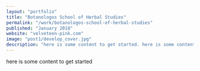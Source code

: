 ```yaml
---
layout: "portfolio"
title: "Botanologos School of Herbal Studies"
permalink: "/work/botanologos-school-of-herbal-studies"
published: "January 2018"
website: "velveteen-pink.com"
image: "post1/develop_cover.jpg"
description: "here is some content to get started. here is some content to get started. here is some content to get started. here is some content to get started."
---
```


here is some content to get started
